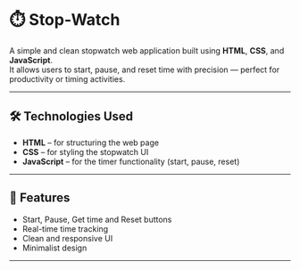 # ⏱️ Stop-Watch

A simple and clean stopwatch web application built using **HTML**, **CSS**, and **JavaScript**.  
It allows users to start, pause, and reset time with precision — perfect for productivity or timing activities.

---

## 🛠️ Technologies Used

- **HTML** – for structuring the web page  
- **CSS** – for styling the stopwatch UI  
- **JavaScript** – for the timer functionality (start, pause, reset)

---

## 🚀 Features

- Start, Pause, Get time and Reset buttons
- Real-time time tracking
- Clean and responsive UI
- Minimalist design

---
